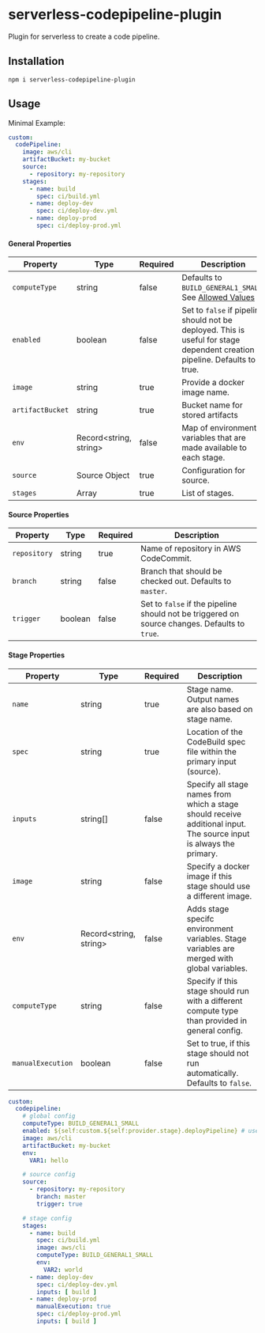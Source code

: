 # serverless-codepipeline-plugin

Plugin for serverless to create a code pipeline.

## Installation

```
npm i serverless-codepipeline-plugin
```

## Usage

Minimal Example:
```yaml
custom:
  codePipeline:
    image: aws/cli
    artifactBucket: my-bucket
    source:
      - repository: my-repository
    stages:
      - name: build
        spec: ci/build.yml
      - name: deploy-dev
        spec: ci/deploy-dev.yml
      - name: deploy-prod
        spec: ci/deploy-prod.yml
```


#### General Properties

Property | Type | Required | Description
---|---|---|---
`computeType` | string | false | Defaults to `BUILD_GENERAL1_SMALL`. See [Allowed Values](https://)
`enabled` | boolean | false | Set to `false` if pipeline should not be deployed. This is useful for stage dependent creation of pipeline. Defaults to true.
`image` | string | true | Provide a docker image name.
`artifactBucket` | string | true | Bucket name for stored artifacts
`env` | Record<string, string> | false | Map of environment variables that are made available to each stage.
`source` | Source Object | true | Configuration for source. 
`stages` | Array<Stage> | true | List of stages.

#### Source Properties

Property | Type | Required | Description
---|---|---|---
`repository` | string | true | Name of repository in AWS CodeCommit.
`branch` | string | false | Branch that should be checked out. Defaults to `master`.
`trigger` | boolean | false | Set to `false` if the pipeline should not be triggered on source changes. Defaults to `true`.

#### Stage Properties

Property | Type | Required | Description
---|---|---|---
`name` | string | true | Stage name. Output names are also based on stage name.
`spec` | string | true | Location of the CodeBuild spec file within the primary input (source).
`inputs` | string[] | false | Specify all stage names from which a stage should receive additional input. The source input is always the primary.
`image` | string | false | Specify a docker image if this stage should use a different image.
`env` | Record<string, string> | false | Adds stage specifc environment variables. Stage variables are merged with global variables.
`computeType` | string | false | Specify if this stage should run with a different compute type than provided in general config.
`manualExecution` | boolean | false | Set to true, if this stage should not run automatically. Defaults to `false`.

```yaml
custom:
  codepipeline:
    # global config
    computeType: BUILD_GENERAL1_SMALL
    enabled: ${self:custom.${self:provider.stage}.deployPipeline} # use this for stage dependent deployments
    image: aws/cli
    artifactBucket: my-bucket
    env:
      VAR1: hello

    # source config
    source:
      - repository: my-repository
        branch: master
        trigger: true

    # stage config
    stages:
      - name: build
        spec: ci/build.yml
        image: aws/cli
        computeType: BUILD_GENERAL1_SMALL
        env:
          VAR2: world
      - name: deploy-dev
        spec: ci/deploy-dev.yml
        inputs: [ build ]
      - name: deploy-prod
        manualExecution: true
        spec: ci/deploy-prod.yml
        inputs: [ build ]
```
